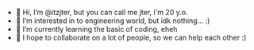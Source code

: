 - 👋 Hi, I’m @itzjter, but you can call me jter, i'm 20 y.o.
- 👀 I’m interested in to engineering world, but idk nothing... :)
- 🌱 I’m currently learning the basic of coding, eheh
- 💞️ I hope to collaborate on a lot of people, so we can help each other :)

<!---
itzjter/itzjter is a ✨ special ✨ repository because its `README.md` (this file) appears on your GitHub profile.
You can click the Preview link to take a look at your changes.
--->

